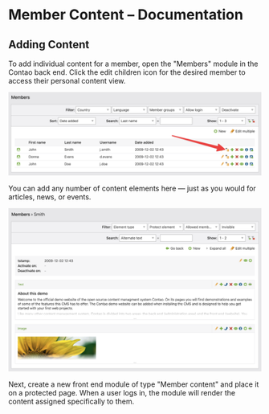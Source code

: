 # Member Content – Documentation

## Adding Content

To add individual content for a member, open the "Members" module in the Contao back end. Click the edit children icon for the desired member to access their personal content view.

![](images/preview.png)

You can add any number of content elements here — just as you would for articles, news, or events.

![](images/content_elements.png)

Next, create a new front end module of type "Member content" and place it on a protected page. When a user logs in, the module will render the content assigned specifically to them.
